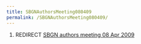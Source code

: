 ```yaml
---
title: SBGNAuthorsMeeting080409
permalink: /SBGNAuthorsMeeting080409/
---
```


1.  REDIRECT [SBGN authors meeting 08 Apr 2009](/SBGN_authors_meeting_08_Apr_2009 "wikilink")
